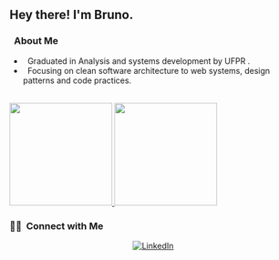 <h2> Hey there! I'm Bruno.</h2>

<h3> &nbsp; About Me </h3>

- &nbsp; Graduated in Analysis and systems development by UFPR .
- &nbsp; Focusing on clean software architecture to web systems, design patterns and code practices.

<br/>

<a href="https://github.com/burno1">
  <img height="180em" src="https://github-readme-stats.vercel.app/api?username=burno1&theme=dark&show_icons=true" />
  <img height="180em" src="https://github-readme-stats.vercel.app/api/top-langs/?username=burno1&theme=dark&layout=compact" />
</a>

<br/>

<h3> 🤝🏻 &nbsp;Connect with Me </h3>

<p align="center">
<a href="https://www.linkedin.com/in/fernandes-bruno/"><img alt="LinkedIn" src="https://img.shields.io/badge/LinkedIn-fernandesbruno-blue?style=flat-square&logo=linkedin"></a>
</p>
